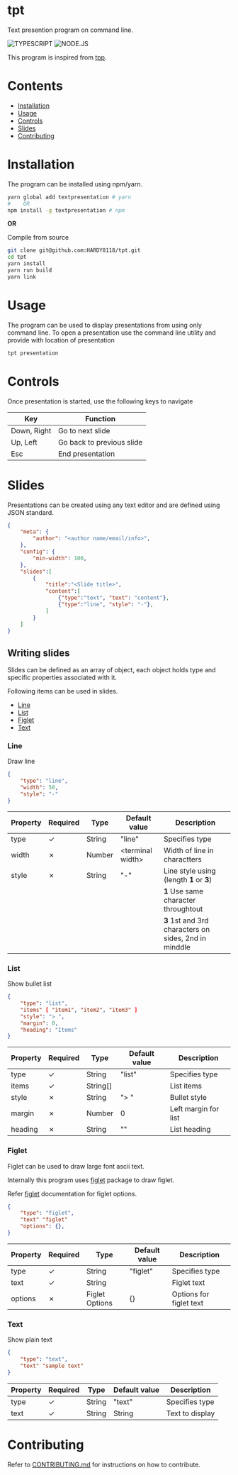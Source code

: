 # tpt
Text presention program on command line.

![TYPESCRIPT](https://img.shields.io/badge/TypeScript-007ACC?style=for-the-badge&logo=typescript&logoColor=white)
![NODE.JS](https://img.shields.io/badge/Node.js-43853D?style=for-the-badge&logo=node.js&logoColor=white)

This program is inspired from [tpp](https://github.com/cbbrowne/tpp).

# Contents
- [Installation](#Installation)
- [Usage](#Usage)
- [Controls](#Controls)
- [Slides](#Slides)
- [Contributing](#Contributing)

# Installation
The program can be installed using npm/yarn.
```bash
yarn global add textpresentation # yarn
#    OR
npm install -g textpresentation # npm
```

**OR**

Compile from source
```bash
git clone git@github.com:HARDY8118/tpt.git
cd tpt
yarn install
yarn run build
yarn link
```


# Usage
The program can be used to display presentations from using only command line.
To open a presentation use the command line utility and provide with location of presentation
```bash
tpt presentation
```


# Controls
Once presentation is started, use the following keys to navigate

| Key | Function |
|--|--|
| Down, Right | Go to next slide |
| Up, Left | Go back to previous slide |
| Esc | End presentation |


# Slides
Presentations can be created using any text editor and are defined using JSON standard.

```json
{
    "meta": {
        "author": "<author name/email/info>",
    },
    "config": {
        "min-width": 100,
    },
    "slides":[
        {
            "title":"<Slide title>",
            "content":[
                {"type":"text", "text": "content"},
                {"type":"line", "style": "-"},
            ]
        }
    ]
}
```

## Writing slides
Slides can be defined as an array of object, each object holds type and  specific properties associated with it.

Following items can be used in slides.
- [Line](###Line)
- [List](###List)
- [Figlet](###Figlet)
- [Text](###Text)


### Line
Draw line
```json
{
    "type": "line",
    "width": 50,
    "style": "-"
}
```

| Property | Required | Type | Default value | Description |
|--|--|--|--|--|
| type | &check; | String | "line" | Specifies type |
| width | &cross; | Number | &lt;terminal width&gt; | Width of line in charactters |
| style | &cross; | String | "-" | Line style using (length **1** or **3**)
| | | | | **1** Use same character throughtout |
| | | | | **3** 1st and 3rd characters on sides, 2nd in minddle |


### List
Show bullet list
```json
{
    "type": "list",
    "items" [ "item1", "item2", "item3" ]
    "style": "> ",
    "margin": 0,
    "heading": "Items"
}
```

| Property | Required | Type | Default value | Description |
|--|--|--|--|--|
| type | &check; | String | "list" | Specifies type |
| items | &check; | String[] | | List items |
| style | &cross; | String | "> " | Bullet style |
| margin | &cross; | Number | 0 | Left margin for list |
| heading | &cross; | String | "" | List heading |


### Figlet
Figlet can be used to draw large font ascii text.

Internally this program uses [figlet](https://www.npmjs.com/package/figlet) package to draw figlet.

Refer [figlet](http://www.figlet.org/) documentation for figlet options.

```json
{
    "type": "figlet",
    "text" "figlet"
    "options": {},
}
```

| Property | Required | Type | Default value | Description |
|--|--|--|--|--|
| type | &check; | String | "figlet" | Specifies type |
| text | &check; | String | | Figlet text |
| options | &cross; | Figlet Options | {} | Options for figlet text |


### Text
Show plain text

```json
{
    "type": "text",
    "text" "sample text"
}
```

| Property | Required | Type | Default value | Description |
|--|--|--|--|--|
| type | &check; | String | "text" | Specifies type |
| text | &check; | String | String | Text to display |


# Contributing
Refer to [CONTRIBUTING.md](https://github.com/HARDY8118/tpt/blob/main/CONTRIBUTING.md) for instructions on how to contribute.
